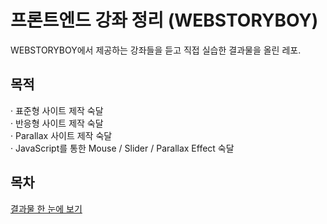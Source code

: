 # 프론트엔드 강좌 정리 (WEBSTORYBOY)
WEBSTORYBOY에서 제공하는 강좌들을 듣고 직접 실습한 결과물을 올린 레포.<br>

## 목적
· 표준형 사이트 제작 숙달<br>
· 반응형 사이트 제작 숙달<br>
· Parallax 사이트 제작 숙달<br>
· JavaScript를 통한 Mouse / Slider / Parallax Effect 숙달<br>

## 목차
[결과물 한 눈에 보기](https://hwahyeon.github.io/lecture_wb/)
